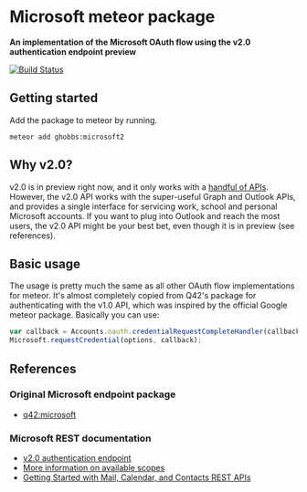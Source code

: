 # Microsoft meteor package
__An implementation of the Microsoft OAuth flow using the v2.0 authentication endpoint preview__

[![Build Status][travis-image]][travis-url]

## Getting started

Add the package to meteor by running.
```
meteor add ghobbs:microsoft2
```

## Why v2.0?

v2.0 is in preview right now, and it only works with a [handful of APIs](https://msdn.microsoft.com/en-us/office/office365/howto/authenticate-office-365-apis-using-v2). However, the v2.0 API works with the super-useful Graph and Outlook APIs, and provides a single interface for servicing work, school and personal Microsoft accounts. If you want to plug into Outlook and reach the most users, the v2.0 API might be your best bet, even though it is in preview (see references).

## Basic usage

The usage is pretty much the same as all other OAuth flow implementations for meteor. It's almost completely copied from Q42's package for authenticating with the v1.0 API, which was inspired by the official Google meteor package.
Basically you can use:

```javascript
var callback = Accounts.oauth.credentialRequestCompleteHandler(callback);
Microsoft.requestCredential(options, callback);
```


## References

### Original Microsoft endpoint package

* [q42:microsoft](https://github.com/Q42/meteor-microsoft)

### Microsoft REST documentation

* [v2.0 authentication endpoint](https://msdn.microsoft.com/en-us/office/office365/howto/authenticate-office-365-apis-using-v2)
* [More information on available scopes](https://azure.microsoft.com/en-us/documentation/articles/active-directory-v2-scopes/)
* [Getting Started with Mail, Calendar, and Contacts REST APIs](https://dev.outlook.com/restapi/getstarted)

[travis-url]: https://travis-ci.org/gwhobbs/meteor-microsoft
[travis-image]: http://img.shields.io/travis/gwhobbs/meteor-microsoft.svg
